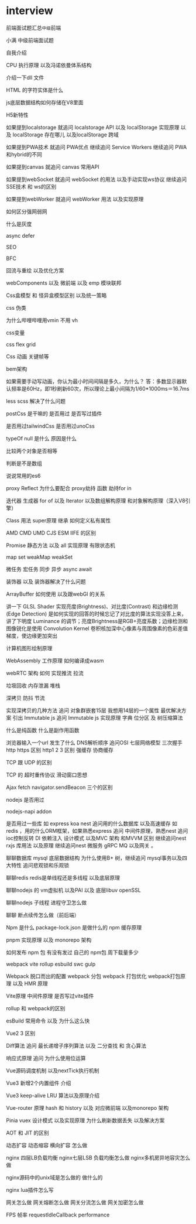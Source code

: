 

# interview
前端面试题汇总`中级`前端

小满 中级前端面试题

自我介绍

CPU 执行原理 以及冯诺依曼体系结构

介绍一下dll 文件

HTML 的字符实体是什么

js底层数据结构如何存储在V8里面

H5新特性

如果提到localstorage 就追问 localstorage API 以及 localStorage 实现原理 以及 localStorage 存在哪儿 以及localStorage 跨域

如果提到PWA技术 就追问 PWA优点  继续追问 Service Workers 继续追问 PWA和hybrid的不同

如果提到canvas 就追问 canvas 常用API

如果提到webSocket 就追问 webSocket 的用法 以及手动实现ws协议 继续追问SSE技术 和 ws的区别

如果提到webWorker 就追问 webWorker 用法 以及实现原理

如何区分强网弱网

什么是灰度

async defer

SEO

BFC

回流与重绘 以及优化方案

webComponents 以及 微前端 以及 emp 模块联邦

Css盒模型 和 怪异盒模型区别 以及统一策略

css 伪类

为什么哔哩哔哩用vmin 不用 vh

css变量

css flex grid

Css 动画 关键帧等

bem架构

如果需要手动写动画，你认为最小时间间隔是多久，为什么？
答：多数显示器默认频率是60Hz，即1秒刷新60次，所以理论上最小间隔为1/60*1000ms＝16.7ms

less scss 解决了什么问题

postCss 是干嘛的 是否用过 是否写过插件

是否用过tailwindCss  是否用过unoCss

typeOf null 是什么 原因是什么

比较两个对象是否相等

判断是不是数组

说说常用的es6 

proxy Reflect 为什么要配合 proxy劫持 函数 劫持for in

迭代器 生成器 for of  以及 Iterator  以及数组解构原理 和对象解构原理（深入V8引擎）

Class 用法 super原理 继承  如何定义私有属性

AMD CMD UMD CJS  ESM  IIFE 的区别

Promise 静态方法 以及 all 实现原理 有限状态机

map set weakMap  weakSet 

微任务 宏任务 同步 异步  async  await

装饰器 以及 装饰器解决了什么问题

ArrayBuffer 如何使用 以及跟webGl 的关系

讲一下 GLSL Shader 实现亮度(Brightness)、对比度(Contrast) 和边缘检测(Edge Detection) 是如何实现的回答的时候忘记了对比度的算法实现没答上来，讲了下明度 Luminance 的调节；亮度Brightness是RGB+亮度系数；边缘检测和图像锐化是使用 Convolution Kernel 卷积核加深中心像素与周围像素的色彩差值梯度，使边缘更加突出

计算机图形绘制原理 

WebAssembly 工作原理   如何编译成wasm

webRTC 架构 如何 实现推流 拉流

垃圾回收 内存泄漏 堆栈

深拷贝 防抖 节流 

实现深拷贝的几种方法 追问 对象群嵌套15层 我想用14层的一个属性 最优解决方案 引出 Immutable js 追问 Immutable js 实现原理 字典 位分区 及 树压缩算法

什么是纯函数 什么是副作用函数

浏览器输入一个url 发生了什么 DNS解析顺序  追问OSI 七层网络模型 三次握手 http https 区别 http1 2 3 区别 强缓存 协商缓存

TCP 跟 UDP 的区别 

TCP 的 超时重传协议 滑动窗口思想

Ajax fetch  navigator.sendBeacon  三个的区别

nodejs 是否用过

nodejs-napi addon

是否用过一些库 如 express koa  nest  追问用的什么数据库 以及高速缓存 如 redis ，用的什么ORM框架，如果熟悉express 追问 中间件原理，熟悉nest 追问 ioc控制反转 DI 依赖注入 设计模式  以及MVC 架构 和MVVM 区别 继续追问nest rxjs 库用法 以及原理 继续追问nest 微服务 gRPC MQ 以及网关 。

聊聊数据库 mysql 底层数据结构 为什么使用B+ 树，继续追问 mysql事务以及四大特性  追问悲观锁和乐观锁

聊聊redis  redis是单线程还是多线程 以及底层原理

聊聊nodejs 的 vm虚拟机 以及PAI  以及 底层libuv openSSL

聊聊nodejs 子线程 进程守卫怎么做

聊聊 断点续传怎么做（前后端）

Npm 是什么  package-lock.json 是做什么的 npm 缓存原理

pnpm 实现原理 以及 monorepo 架构

如何发布 npm 包 有没有发过 自己的 npm包  周下载量多少

webpack  vite rollup esbuild swc gulp

Webpack 脱口而出的配置 webpack 分包  webpack 打包优化    webpack打包原理 以及 HMR 原理

Vite原理 中间件原理  是否写过vite插件 

rollup 和 webpack的区别 

esBuild 常用命令 以及 为什么这么快 

Vue2 3 区别

Diff算法  追问 最长递增子序列算法  以及 二分查找 和 贪心算法

响应式原理 追问 为什么使用位运算

Vue源码调度机制 以及nextTick执行机制

Vue3 新增2个内置组件 介绍

Vue3 keep-alive LRU 算法以及原理介绍

Vue-router 原理 hash 和 history 以及 对应微前端 以及monorepo 架构

Pinia vuex 设计模式 以及实现原理 为什么刷新数据丢失 以及解决方案

AOT 和 JIT 的区别

动态扩容 动态缩容 横向扩容 怎么做

nginx 四层LB负载均衡 nginx七层LSB 负载均衡怎么做 nginx多机房异地容灾怎么做

nginx源码中的unix域是怎么做的 做什么的

nginx lua插件怎么写

网关怎么做 网关熔断怎么做 网关分流怎么做 网关加密怎么做

FPS 帧率 requestIdleCallback performance



